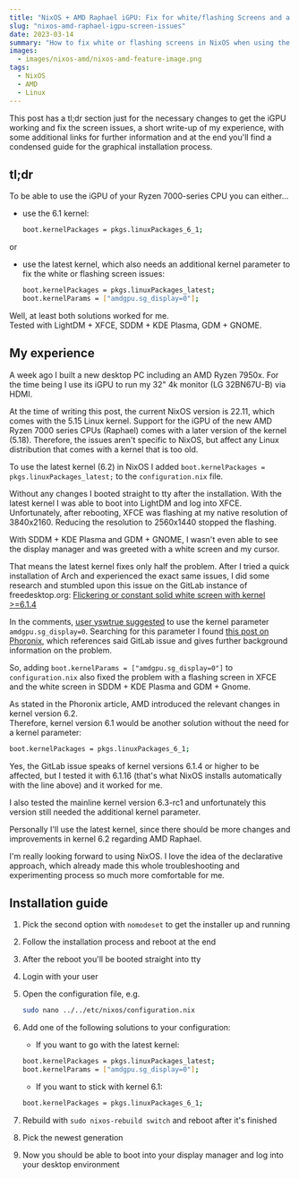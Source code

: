 ```yaml
---
title: "NixOS + AMD Raphael iGPU: Fix for white/flashing Screens and a Guide for Graphical Installation"
slug: "nixos-amd-raphael-igpu-screen-issues"
date: 2023-03-14
summary: "How to fix white or flashing screens in NixOS when using the iGPU of an AMD Ryzen 7000 series CPU (Raphael)."
images:
  - images/nixos-amd/nixos-amd-feature-image.png
tags:
  - NixOS
  - AMD
  - Linux
---
```


This post has a tl;dr section just for the necessary changes to get the iGPU working and fix the screen issues, a short write-up of my experience, with some additional links for further information and at the end you'll find a condensed guide for the graphical installation process.

## tl;dr

To be able to use the iGPU of your Ryzen 7000-series CPU you can either...

- use the 6.1 kernel:
  ```bash
  boot.kernelPackages = pkgs.linuxPackages_6_1;
  ```

or

- use the latest kernel, which also needs an additional kernel parameter to fix the white or flashing screen issues:
  ```bash
  boot.kernelPackages = pkgs.linuxPackages_latest;
  boot.kernelParams = ["amdgpu.sg_display=0"];
  ```

Well, at least both solutions worked for me.  
Tested with LightDM + XFCE, SDDM + KDE Plasma, GDM + GNOME.

## My experience

A week ago I built a new desktop PC including an AMD Ryzen 7950x. For the time being I use its iGPU to run my 32" 4k monitor (LG 32BN67U-B) via HDMI.

At the time of writing this post, the current NixOS version is 22.11, which comes with the 5.15 Linux kernel. Support for the iGPU of the new AMD Ryzen 7000 series CPUs (Raphael) comes with a later version of the kernel (5.18). Therefore, the issues aren't specific to NixOS, but affect any Linux distribution that comes with a kernel that is too old.

To use the latest kernel (6.2) in NixOS I added `boot.kernelPackages = pkgs.linuxPackages_latest;` to the `configuration.nix` file.

Without any changes I booted straight to tty after the installation. With the latest kernel I was able to boot into LightDM and log into XFCE. Unfortunately, after rebooting, XFCE was flashing at my native resolution of 3840x2160. Reducing the resolution to 2560x1440 stopped the flashing.

With SDDM + KDE Plasma and GDM + GNOME, I wasn't even able to see the display manager and was greeted with a white screen and my cursor.

That means the latest kernel fixes only half the problem. After I tried a quick installation of Arch and experienced the exact same issues, I did some research and stumbled upon this issue on the GitLab instance of freedesktop.org: [Flickering or constant solid white screen with kernel >=6.1.4](https://gitlab.freedesktop.org/drm/amd/-/issues/2354)

In the comments, [user yswtrue suggested](https://gitlab.freedesktop.org/drm/amd/-/issues/2354#note_1765479) to use the kernel parameter `amdgpu.sg_display=0`. Searching for this parameter I found [this post on Phoronix](https://www.phoronix.com/news/AMD-Scatter-Gather-Re-Enabled), which references said GitLab issue and gives further background information on the problem.

So, adding `boot.kernelParams = ["amdgpu.sg_display=0"]` to `configuration.nix` also fixed the problem with a flashing screen in XFCE and the white screen in SDDM + KDE Plasma and GDM + Gnome.

As stated in the Phoronix article, AMD introduced the relevant changes in kernel version 6.2.  
Therefore, kernel version 6.1 would be another solution without the need for a kernel parameter:

```bash
boot.kernelPackages = pkgs.linuxPackages_6_1;
```

Yes, the GitLab issue speaks of kernel versions 6.1.4 or higher to be affected, but I tested it with 6.1.16 (that's what NixOS installs automatically with the line above) and it worked for me.

I also tested the mainline kernel version 6.3-rc1 and unfortunately this version still needed the additional kernel parameter.

Personally I'll use the latest kernel, since there should be more changes and improvements in kernel 6.2 regarding AMD Raphael.

I'm really looking forward to using NixOS. I love the idea of the declarative approach, which already made this whole troubleshooting and experimenting process so much more comfortable for me.

## Installation guide

1. Pick the second option with `nomodeset` to get the installer up and running
2. Follow the installation process and reboot at the end
3. After the reboot you'll be booted straight into tty
4. Login with your user
5. Open the configuration file, e.g.

   ```bash
   sudo nano ../../etc/nixos/configuration.nix
   ```

6. Add one of the following solutions to your configuration:

   - If you want to go with the latest kernel:

   ```bash
   boot.kernelPackages = pkgs.linuxPackages_latest;
   boot.kernelParams = ["amdgpu.sg_display=0"];
   ```

   - If you want to stick with kernel 6.1:

   ```bash
   boot.kernelPackages = pkgs.linuxPackages_6_1;
   ```

7. Rebuild with `sudo nixos-rebuild switch` and reboot after it's finished
8. Pick the newest generation
9. Now you should be able to boot into your display manager and log into your desktop environment
